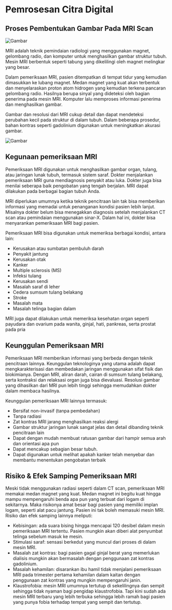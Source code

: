 # Pemrosesan Citra Digital
## **Proses Pembentukan Gambar Pada MRI Scan**

![Gambar](https://ahcc.co.id/wp-content/uploads/2020/04/MRI-Kanker-di-AHCC.jpg)




MRI adalah teknik pemindaian radiologi yang menggunakan magnet, gelombang radio, dan komputer untuk menghasilkan gambar struktur tubuh. Mesin MRI berbentuk seperti tabung yang dikelilingi oleh magnet melingkar yang besar.

Dalam pemeriksaan MRI, pasien ditempatkan di tempat tidur yang kemudian dimasukkan ke lubang magnet. Medan magnet yang kuat akan terbentuk dan menyelaraskan proton atom hidrogen yang kemudian terkena pancaran gelombang radio. Hasilnya berupa sinyal yang dideteksi oleh bagian penerima pada mesin MRI. Komputer lalu memproses informasi penerima dan menghasilkan gambar.

Gambar dan resolusi dari MRI cukup detail dan dapat mendeteksi perubahan kecil pada struktur di dalam tubuh. Dalam beberapa prosedur, bahan kontras seperti gadolinium digunakan untuk meningkatkan akurasi gambar.

![Gambar](https://letstalkscience.ca/sites/default/files/2020-02/mri-brain_and_eyes.jpg)

## **Kegunaan pemeriksaan MRI**

Pemeriksaan MRI digunakan untuk menghasilkan gambar organ, tulang, atau jaringan lunak tubuh, termasuk sistem saraf. Dokter menjalankan pemeriksaan MRI guna mendiagnosis penyakit atau luka. Dokter juga bisa menilai seberapa baik pengobatan yang tengah berjalan. MRI dapat dilakukan pada berbagai bagian tubuh Anda.

MRI diperlukan umumnya ketika teknik pencitraan lain tak bisa memberikan informasi yang memadai untuk penanganan kondisi pasien lebih lanjut. Misalnya dokter belum bisa menegakkan diagnosis setelah menjalankan CT scan atau pemindaian menggunakan sinar-X. Dalam hal ini, dokter bisa menyarankan pemeriksaan MRI bagi pasien.

Pemeriksaan MRI bisa digunakan untuk memeriksa berbagai kondisi, antara lain:

- Kerusakan atau sumbatan pembuluh darah
- Penyakit jantung
- Kerusakan otak
- Kanker
- Multiple sclerosis (MS)
- Infeksi tulang
- Kerusakan sendi
- Masalah saraf di leher
- Cedera sumsum tulang belakang
- Stroke
- Masalah mata
- Masalah telinga bagian dalam

MRI juga dapat dilakukan untuk memeriksa kesehatan organ seperti payudara dan ovarium pada wanita, ginjal, hati, pankreas, serta prostat pada pria

## **Keunggulan Pemeriksaan MRI**
Pemeriksaan MRI memberikan informasi yang berbeda dengan teknik pencitraan lainnya. Keunggulan teknologinya yang utama adalah dapat mengkarakterisasi dan membedakan jaringan menggunakan sifat fisik dan biokimianya. Dengan MRI, aliran darah, cairan di sumsum tulang belakang, serta kontraksi dan relaksasi organ juga bisa dievaluasi. Resolusi gambar yang dihasilkan dari MRI pun lebih tinggi sehingga memudahkan dokter dalam membaca hasilnya.

Keunggulan pemeriksaan MRI lainnya termasuk:

- Bersifat non-invasif (tanpa pembedahan)
- Tanpa radiasi
- Zat kontras MRI jarang menghasilkan reaksi alergi
- Gambar struktur jaringan lunak sangat jelas dan detail dibanding teknik pencitraan lain
- Dapat dengan mudah membuat ratusan gambar dari hampir semua arah dan orientasi apa pun
- Dapat mencakup sebagian besar tubuh.
- Dapat digunakan untuk melihat apakah kanker telah menyebar dan membantu menentukan pengobatan terbaik
 
## **Risiko & Efek Samping Pemeriksaan MRI**

Meski tidak menggunakan radiasi seperti dalam CT scan, pemeriksaan MRI memakai medan magnet yang kuat. Medan magnet ini begitu kuat hingga mampu mempengaruhi benda apa pun yang terbuat dari logam di sekitarnya. Maka risikonya amat besar bagi pasien yang memiliki implan logam, seperti alat pacu jantung. Pasien ini tak boleh memasuki mesin MRI. Risiko dan efek samping lainnya meliputi:

- Kebisingan: ada suara bising hingga mencapai 120 desibel dalam mesin pemeriksaan MRI tertentu. Pasien mungkin akan diberi alat penyumbat telinga sebelum masuk ke mesin.
- Stimulasi saraf: sensasi berkedut yang muncul dari proses di dalam mesin MRI.
- Masalah zat kontras: bagi pasien gagal ginjal berat yang memerlukan dialisis mungkin akan bermasalah dengan penggunaan zat kontras gadolinium.
- Masalah kehamilan: disarankan ibu hamil tidak menjalani pemeriksaan MRI pada trimester pertama kehamilan dalam kaitan dengan penggunaan zat kontras yang mungkin mempengaruhi janin.
- Klaustrofobia: mesin MRI umumnya tertutup di sekelilingnya dan sempit sehingga tidak nyaman bagi pengidap klaustrofobia. Tapi kini sudah ada mesin MRI terbaru yang lebih terbuka sehingga lebih ramah bagi pasien yang punya fobia terhadap tempat yang sempit dan tertutup.

